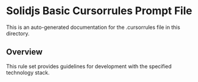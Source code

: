 # Solidjs Basic Cursorrules Prompt File

This is an auto-generated documentation for the .cursorrules file in this directory.

## Overview

This rule set provides guidelines for development with the specified technology stack.
